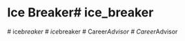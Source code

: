 # Ice Breaker#   i c e _ b r e a k e r  
 #   i c e _ b r e a k e r  
 #   i c e _ b r e a k e r  
 #   C a r e e r _ A d v i s o r  
 #   C a r e e r _ A d v i s o r  
 